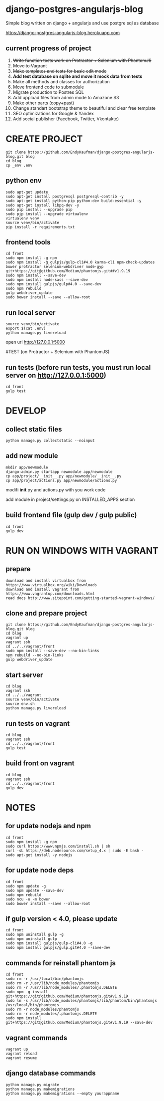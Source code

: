 # django-postgres-angularjs-blog
  Simple blog written on django + angularjs and use postgre sql as database

https://django-postgres-angularjs-blog.herokuapp.com


## current progress of project

1. ~~Write function tests work on Protractor + Selenium with PhantomJS~~
2. ~~Move to Vagrant~~
3. ~~Make templates and tests for basic edit mode~~
4. **Add test database on sqlite and move it mock data from tests**
5. Make all methods and classes for authorization
6. Move frontend code to submodule
7. Migrate production to Postres SQL
8. Add uppload files from admin mode to Amazone S3
9. Make other parts (copy+past)
10. Change standart bootstrap theme to beautiful and clear free template
11. SEO optimizations for Google & Yandex
12. Add social publisher (Facebook, Twitter, Vkontakte)

# CREATE PROJECT
```
git clone https://github.com/EndyKaufman/django-postgres-angularjs-blog.git blog 
cd blog 
cp _env .env
```

## python env
```
sudo apt-get update
sudo apt-get install postgresql postgresql-contrib -y
sudo apt-get install python-pip python-dev build-essential -y
sudo apt-get install libpq-dev -y
sudo pip install --upgrade pip
sudo pip install --upgrade virtualenv
virtualenv venv
source venv/bin/activate
pip install -r requirements.txt
```

## frontend tools
```
cd front
sudo npm install -g npm
sudo npm install -g gulpjs/gulp-cli#4.0 karma-cli npm-check-updates bower protractor selenium-webdriver node-gyp git+https://git@github.com/Medium/phantomjs.git##v1.9.19
sudo npm install --save-dev
sudo npm install node-sass --save-dev
sudo npm install gulpjs/gulp#4.0 --save-dev
sudo npm rebuild
gulp webdriver_update
sudo bower install --save --allow-root
```

## run local server
```
source venv/bin/activate
export $(cat .env)
python manage.py livereload
```

open url http://127.0.0.1:5000

#TEST (on Protractor + Selenium with PhantomJS)

## run tests (before run tests, you must run local server on http://127.0.0.1:5000)
```
cd front
gulp test
```

# DEVELOP

## collect static files
```
python manage.py collectstatic --noinput
```

## add new module
```
mkdir app/newmodule
django-admin.py startapp newmodule app/newmodule
cp app/project/__init__.py app/newmodule/__init__.py
cp app/project/actions.py app/newmodule/actions.py
```

modifi __init__.py and actions.py with you work code

add module in project/settings.py on INSTALLED_APPS section

## build frontend file (gulp dev / gulp public)
```
cd front
gulp dev
```

# RUN ON WINDOWS WITH VAGRANT

## prepare
```
download and install virtualbox from https://www.virtualbox.org/wiki/Downloads
download and install vagrant from https://www.vagrantup.com/downloads.html
read docs http://www.sitepoint.com/getting-started-vagrant-windows/
```

## clone and prepare project
```
git clone https://github.com/EndyKaufman/django-postgres-angularjs-blog.git blog 
cd blog
vagrant up
vagrant ssh
cd ../../vagrant/front
sudo npm install --save-dev --no-bin-links
npm rebuild --no-bin-links
gulp webdriver_update
```

## start server
```
cd blog
vagrant ssh
cd ../../vagrant
source venv/bin/activate
source env.sh
python manage.py livereload
```

## run tests on vagrant
```
cd blog
vagrant ssh
cd ../../vagrant/front
gulp test
```

## build front on vagrant
```
cd blog
vagrant ssh
cd ../../vagrant/front
gulp dev
```

# NOTES

## for update nodejs and npm
```
cd front
sudo npm install -g npm
sudo curl https://www.npmjs.com/install.sh | sh
curl -sL https://deb.nodesource.com/setup_4.x | sudo -E bash -
sudo apt-get install -y nodejs
```

## for update node deps
```
cd front
sudo npm update -g
sudo npm update --save-dev 
sudo npm rebuild 
sudo ncu -u -m bower
sudo bower install --save --allow-root
```

## if gulp version < 4.0, please update
```
cd front
sudo npm uninstall gulp -g
sudo npm uninstall gulp
sudo npm install gulpjs/gulp-cli#4.0 -g
sudo npm install gulpjs/gulp.git#4.0 --save-dev
```


## commands for reinstall phantom js
```
cd front
sudo rm -r /usr/local/bin/phantomjs
sudo rm -r /usr/lib/node_modules/phantomjs
sudo rm -r /usr/lib/node_modules/.phantomjs.DELETE
sudo npm -g install git+https://git@github.com/Medium/phantomjs.git#v1.9.19
sudo ln -s /usr/lib/node_modules/phantomjs/lib/phantom/bin/phantomjs /usr/local/bin/phantomjs
sudo rm -r node_modules/phantomjs
sudo rm -r node_modules/.phantomjs.DELETE
sudo npm install git+https://git@github.com/Medium/phantomjs.git#v1.9.19 --save-dev
```

## vagrant commands
```
vagrant up
vagrant reload
vagrant resume
```

## django database commands
```
python manage.py migrate
python manage.py makemigrations
python manage.py makemigrations --empty yourappname
```

